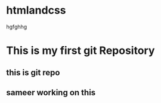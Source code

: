 # htmlandcss

<p> hgfghhg </p>
<h1> This is my first git Repository </h1>

<h2> this is git repo <h2>

sameer working on this